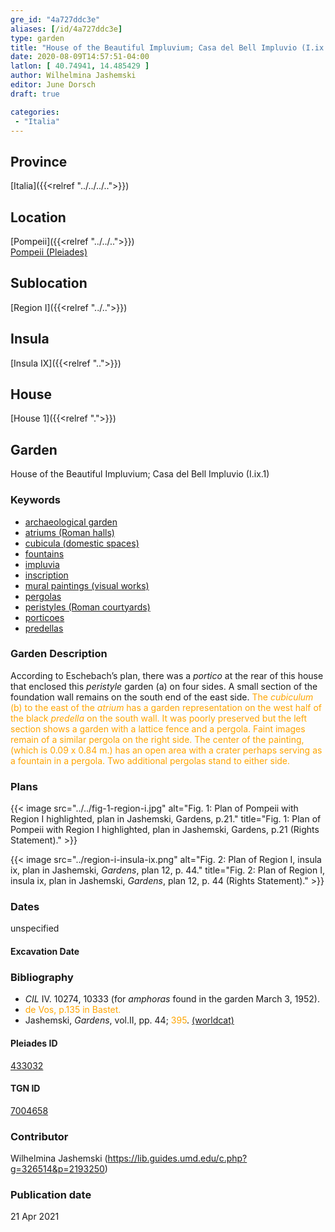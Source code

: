 ```yaml
---
gre_id: "4a727ddc3e"
aliases: [/id/4a727ddc3e]
type: garden
title: "House of the Beautiful Impluvium; Casa del Bell Impluvio (I.ix.1)"
date: 2020-08-09T14:57:51-04:00
latlon: [ 40.74941, 14.485429 ]
author: Wilhelmina Jashemski
editor: June Dorsch
draft: true

categories:
 - "Italia"
---
```


## Province

[Italia]({{<relref "../../../..">}})

## Location

[Pompeii]({{<relref "../../..">}}) \
[Pompeii (Pleiades)](https://pleiades.stoa.org/places/433032)

## Sublocation

[Region I]({{<relref "../..">}})

<!--### Sublocation Description-->

<!-- DESCRIPTION -->

## Insula

[Insula IX]({{<relref "..">}})

## House

[House 1]({{<relref ".">}})

## Garden

House of the Beautiful Impluvium; Casa del Bell Impluvio (I.ix.1)

### Keywords

- [archaeological garden](#)
- [atriums (Roman halls)](http://vocab.getty.edu/page/aat/300004097)
- [cubicula (domestic spaces)](http://vocab.getty.edu/page/aat/300004367)
- [fountains](http://vocab.getty.edu/page/aat/300006179)
- [impluvia](http://vocab.getty.edu/page/aat/300129867)
- [inscription](#)
- [mural paintings (visual works)](http://vocab.getty.edu/page/aat/300033644)
- [pergolas](http://vocab.getty.edu/page/aat/300006783)
- [peristyles (Roman courtyards)](http://vocab.getty.edu/page/aat/300004029)
- [porticoes](http://vocab.getty.edu/page/aat/300004145)
- [predellas](http://vocab.getty.edu/page/aat/300003745)

### Garden Description

According to Eschebach’s plan, there was a *portico* at the rear of this house that enclosed this *peristyle* garden (a) on four sides. A small section of the foundation wall remains on the south end of the east side. <span style="color:orange"> The *cubiculum* (b) to the east of the *atrium* has a garden representation on the west half of the black *predella* on the south wall. It was poorly preserved but the left section shows a garden with a lattice fence and a pergola. Faint images remain of a similar pergola on the right side. The center of the painting, (which is 0.09 x 0.84 m.) has an open area with a crater perhaps serving as a fountain in a pergola. Two additional pergolas stand to either side. </span>

<!--### Maps-->

<!--
OLD WAY (DO NOT USE)
![alt_text](../../images/image_name.ext)
*CAPTION*

NEW WAY ↓↓↓↓
{{< image src="../image_name.ext" alt="ALT_TEXT" title="CAPTION" >}}
-->

### Plans

{{< image src="../../fig-1-region-i.jpg" alt="Fig. 1: Plan of Pompeii with Region I highlighted, plan in Jashemski, Gardens, p.21." title="Fig. 1: Plan of Pompeii with Region I highlighted, plan in Jashemski, Gardens, p.21 (Rights Statement)." >}}

{{< image src="../region-i-insula-ix.png" alt="Fig. 2: Plan of Region I, insula ix, plan in Jashemski, *Gardens*, plan 12, p. 44." title="Fig. 2: Plan of Region I, insula ix, plan in Jashemski, *Gardens*, plan 12, p. 44 (Rights Statement)." >}}

<!--### Images-->


### Dates

unspecified

#### Excavation Date


### Bibliography

* *CIL* IV. 10274, 10333 (for *amphoras* found in the garden March 3, 1952).
* <span style="color:orange"> de Vos, p.135 in Bastet. </span>
* Jashemski, *Gardens*, vol.II, pp. 44; <span style="color:orange">395</span>. [(worldcat)](http://www.worldcat.org/oclc/921816405)

<!--#### Periodo ID-->

<!-- [PERIODO_ID](https://pleiades.stoa.org/places/PLEIADES_ID) -->

#### Pleiades ID

[433032](https://pleiades.stoa.org/places/433032)

#### TGN ID

[7004658](http://vocab.getty.edu/page/tgn/7004658)

### Contributor

Wilhelmina Jashemski (https://lib.guides.umd.edu/c.php?g=326514&p=2193250)

### Publication date


21 Apr 2021

<!--### Related articles-->

<!-- Links to other related articles. Leave blank for now -->